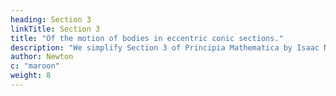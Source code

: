 ```yaml
---
heading: Section 3
linkTitle: Section 3
title: "Of the motion of bodies in eccentric conic sections."
description: "We simplify Section 3 of Principia Mathematica by Isaac Newton"
author: Newton
c: "maroon"
weight: 8
---
```


